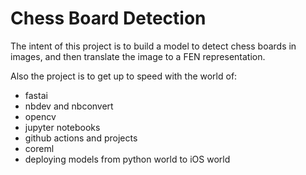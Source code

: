 # Chess Board Detection

The intent of this project is to build a model to detect chess boards in images,
and then translate the image to a FEN representation.

Also the project is to get up to speed with the world of:

* fastai
* nbdev and nbconvert
* opencv
* jupyter notebooks
* github actions and projects
* coreml
* deploying models from python world to iOS world
